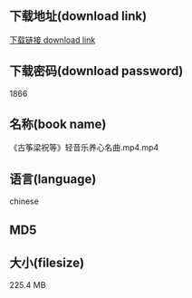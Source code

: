 ## 下载地址(download link)
[下载链接 download link](https://tutu365.netlify.app/?s=%E3%80%8A%E5%8F%A4%E7%AD%9D%E6%A2%81%E7%A5%9D%E7%AD%89%E3%80%8B%E8%BD%BB%E9%9F%B3%E4%B9%90%E5%85%BB%E5%BF%83%E5%90%8D%E6%9B%B2.mp4)

## 下载密码(download password)
1866

## 名称(book name)
《古筝梁祝等》轻音乐养心名曲.mp4.mp4

## 语言(language)
chinese

## MD5


## 大小(filesize)
225.4 MB
